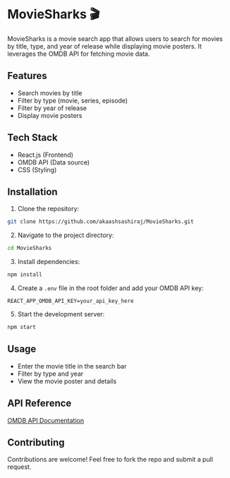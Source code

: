 # MovieSharks 🎬

MovieSharks is a movie search app that allows users to search for movies by title, type, and year of release while displaying movie posters. It leverages the OMDB API for fetching movie data.

## Features
- Search movies by title
- Filter by type (movie, series, episode)
- Filter by year of release
- Display movie posters

## Tech Stack
- React.js (Frontend)
- OMDB API (Data source)
- CSS (Styling)

## Installation

1. Clone the repository:
```bash
git clone https://github.com/akaashsashiraj/MovieSharks.git
```

2. Navigate to the project directory:
```bash
cd MovieSharks
```

3. Install dependencies:
```bash
npm install
```

4. Create a `.env` file in the root folder and add your OMDB API key:
```
REACT_APP_OMDB_API_KEY=your_api_key_here
```

5. Start the development server:
```bash
npm start
```

## Usage
- Enter the movie title in the search bar
- Filter by type and year
- View the movie poster and details

## API Reference
[OMDB API Documentation](http://www.omdbapi.com/)

## Contributing
Contributions are welcome! Feel free to fork the repo and submit a pull request.


